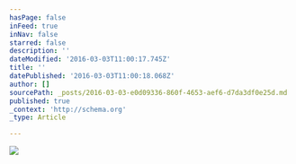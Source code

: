 ```yaml
---
hasPage: false
inFeed: true
inNav: false
starred: false
description: ''
dateModified: '2016-03-03T11:00:17.745Z'
title: ''
datePublished: '2016-03-03T11:00:18.068Z'
author: []
sourcePath: _posts/2016-03-03-e0d09336-860f-4653-aef6-d7da3df0e25d.md
published: true
_context: 'http://schema.org'
_type: Article

---
```

![](https://the-grid-user-content.s3-us-west-2.amazonaws.com/23ffc420-09e3-4c49-9eeb-ff50e452d30c.jpg)